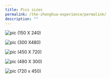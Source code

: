 ```yaml
---
title: Pics sizes
permalink: /the-zhonghua-experience/permalink/
description: ""
---
```

![pic (150 X 240)](/images/picture%20(150%20×%20240%20px).png)

![pic (300 X480)](/images/picture%20(300%20×%20480%20px).png)

![pic (450 X 720)](/images/picture%20(450%20×%20720%20px).png)

![pic (480 X 300)](/images/picture%20(480%20×%20300%20px).png)

![pic (720 x 450)](/images/picture%20(720%20×%20450%20px).png)

